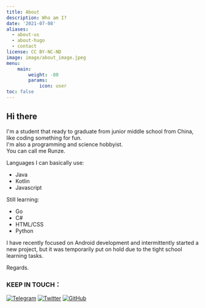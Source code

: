 ```yaml
---
title: About
description: Who am I?
date: '2021-07-08'
aliases:
  - about-us
  - about-hugo
  - contact
license: CC BY-NC-ND
image: image/about_image.jpeg
menu:
    main: 
        weight: -80
        params:
            icon: user
toc: false
---
```


## Hi there

I'm a student that ready to graduate from junior middle school from China, like coding something for fun.  
I'm also a programming and science hobbyist.  
You can call me Runze.  

Languages I can basically use:
 - Java
 - Kotlin
 - Javascript 

Still learning:
 - Go
 - C#
 - HTML/CSS
 - Python

I have recently focused on Android development and intermittently started a new project, but it was temporarily put on hold due to the tight school learning tasks.

Regards.

### KEEP IN TOUCH：  
[![Telegram](https://img.shields.io/badge/Telegram-2CA5E0?style=for-the-badge&logo=telegram&logoColor=white)](https://t.me/runze500301)
[![Twitter](https://img.shields.io/badge/Twitter-%231DA1F2.svg?style=for-the-badge&logo=Twitter&logoColor=white)](https://twitter.com/runze69143376)
[![GitHub](https://img.shields.io/badge/github-%23121011.svg?style=for-the-badge&logo=github&logoColor=white)](https://github.com/Runzelee)